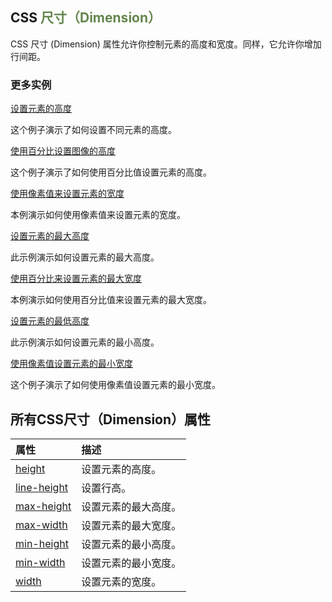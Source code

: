 ## CSS <span style="color:#64854c">尺寸（Dimension）</span>

CSS 尺寸 (Dimension) 属性允许你控制元素的高度和宽度。同样，它允许你增加行间距。

### 更多实例

[设置元素的高度](https://www.runoob.com/try/try.php?filename=trycss_dim_height)

这个例子演示了如何设置不同元素的高度。

[使用百分比设置图像的高度](https://www.runoob.com/try/try.php?filename=trycss_dim_height_percent)

这个例子演示了如何使用百分比值设置元素的高度。

[使用像素值来设置元素的宽度](https://www.runoob.com/try/try.php?filename=trycss_dim_width)

本例演示如何使用像素值来设置元素的宽度。

[设置元素的最大高度](https://www.runoob.com/try/try.php?filename=trycss_dim_max_height)

此示例演示如何设置元素的最大高度。

[使用百分比来设置元素的最大宽度](https://www.runoob.com/try/try.php?filename=trycss_dim_max-width_percent)

本例演示如何使用百分比值来设置元素的最大宽度。

[设置元素的最低高度](https://www.runoob.com/try/try.php?filename=trycss_dim_min-height)

此示例演示如何设置元素的最小高度。

[使用像素值设置元素的最小宽度](https://www.runoob.com/try/try.php?filename=trycss_dim_min-width)

这个例子演示了如何使用像素值设置元素的最小宽度。

## 所有CSS尺寸（Dimension）属性

| 属性                                                         | 描述                 |
| :----------------------------------------------------------- | :------------------- |
| [height](https://www.runoob.com/cssref/pr-dim-height.html)   | 设置元素的高度。     |
| [line-height](https://www.runoob.com/cssref/pr-dim-line-height.html) | 设置行高。           |
| [max-height](https://www.runoob.com/cssref/pr-dim-max-height.html) | 设置元素的最大高度。 |
| [max-width](https://www.runoob.com/cssref/pr-dim-max-width.html) | 设置元素的最大宽度。 |
| [min-height](https://www.runoob.com/cssref/pr-dim-min-height.html) | 设置元素的最小高度。 |
| [min-width](https://www.runoob.com/cssref/pr-dim-min-width.html) | 设置元素的最小宽度。 |
| [width](https://www.runoob.com/cssref/pr-dim-width.html)     | 设置元素的宽度。     |